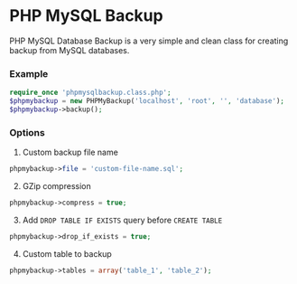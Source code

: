 # PHP MySQL Backup

PHP MySQL Database Backup is a very simple and clean class for creating backup from MySQL databases.



### Example
```php
require_once 'phpmysqlbackup.class.php';
$phpmybackup = new PHPMyBackup('localhost', 'root', '', 'database');
$phpmybackup->backup();
```


### Options

1. Custom backup file name
```php
phpmybackup->file = 'custom-file-name.sql';
```

2. GZip compression
```php
phpmybackup->compress = true;
```

3. Add `DROP TABLE IF EXISTS` query before `CREATE TABLE`
```php
phpmybackup->drop_if_exists = true;
```

4. Custom table to backup
```php
phpmybackup->tables = array('table_1', 'table_2');
```
